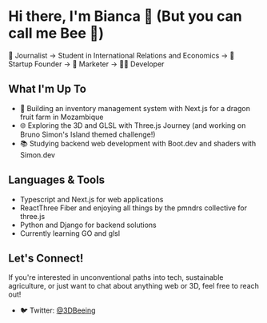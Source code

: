 # Hi there, I'm Bianca 👋 (But you can call me Bee 🐝)

📝 Journalist → Student in International Relations and Economics → 🚀 Startup Founder → 💼 Marketer → 👩‍💻 Developer

## What I'm Up To
- 🚜 Building an inventory management system with Next.js for a dragon fruit farm in Mozambique
- 🌐 Exploring the 3D and GLSL with Three.js Journey (and working on Bruno Simon's Island themed challenge!)
- 📚 Studying backend web development with Boot.dev and shaders with Simon.dev 

## Languages & Tools
- Typescript and Next.js for web applications
- ReactThree Fiber and enjoying all things by the pmndrs collective for three.js  
- Python and Django for backend solutions
- Currently learning GO and glsl

## Let's Connect!
If you're interested in unconventional paths into tech, sustainable agriculture, or just want to chat about anything web or 3D, feel free to reach out!
- 🐦 Twitter: [@3DBeeing](https://twitter.com/3DBeeing)
